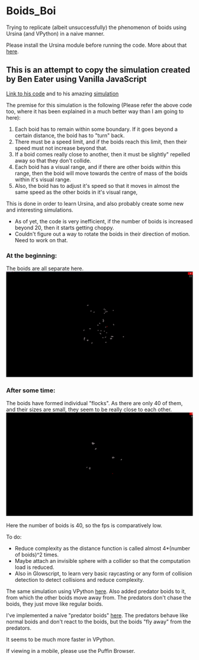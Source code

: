# Boids_Boi
Trying to replicate (albeit unsuccessfully) the phenomenon of boids using Ursina (and VPython) in a naive manner.

Please install the Ursina module before running the code. More about that [here](https://www.ursinaengine.org/).

## This is an attempt to copy the simulation created by Ben Eater using Vanilla JavaScript

[Link to his code](https://github.com/beneater/boids) and to his amazing [simulation](https://eater.net/boids)

The premise for this simulation is the following (Please refer the above code too, where it has been explained in a much better way than I am going to here):
1. Each boid has to remain within some boundary. If it goes beyond a certain distance, the boid has to "turn" back.
2. There must be a speed limit, and if the boids reach this limit, then their speed must not increase beyond that.
3. If a boid comes really close to another, then it must be slightly" repelled away so that they don't collide.
4. Each boid has a visual range, and if there are other boids within this range, then the boid will move towards the centre of mass of the boids within it's visual range.
5. Also, the boid has to adjust it's speed so that it moves in almost the same speed as the other boids in it's visual range,

This is done in order to learn Ursina, and also probably create some new and interesting simulations.

- As of yet, the code is very inefficient, if the number of boids is increased beyond 20, then it starts getting choppy.
- Couldn't figure out a way to rotate the boids in their direction of motion. Need to work on that.

### At the beginning:
The boids are all separate here.
![Alt Text](https://github.com/ashish-kp/Boids_Boi/blob/main/pictures/Boids_1.png)

### After some time:
The boids have formed individual "flocks". As there are only 40 of them, and their sizes are small, they seem to be really close to each other. 
![Alt Text](https://github.com/ashish-kp/Boids_Boi/blob/main/pictures/Boids_2.png)

Here the number of boids is 40, so the fps is comparatively low. 

To do:
- Reduce complexity as the distance function is called almost 4*(number of boids)^2 times.
- Maybe attach an invisible sphere with a collider so that the computation load is reduced.  
- Also in Glowscript, to learn very basic raycasting or any form of collision detection to detect collisions and reduce complexity.

The same simulation using VPython [here](https://www.glowscript.org/#/user/p.b.ashish786/folder/MyPrograms/program/boids). Also added predator boids to it, from which the other boids move away from. The predators don't chase the boids, they just move like regular boids.

I've implemented a naive "predator boids" [here](https://www.glowscript.org/#/user/p.b.ashish786/folder/MyPrograms/program/boids2). The predators behave like normal boids and don't react to the boids, but the boids "fly away" from the predators.

It seems to be much more faster in VPython.

If viewing in a mobile, please use the Puffin Browser.
